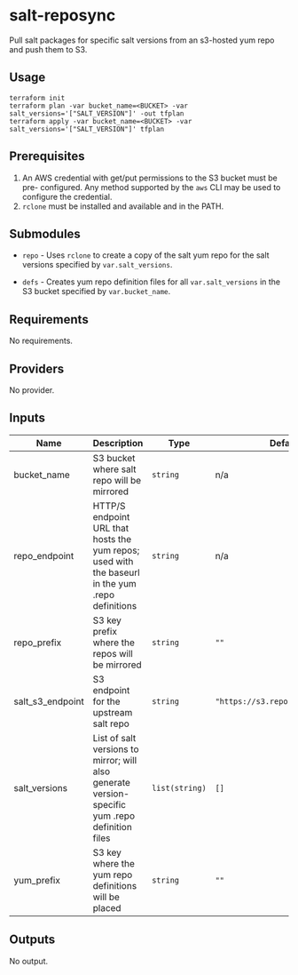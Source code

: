 # salt-reposync
Pull salt packages for specific salt versions from an s3-hosted yum repo and
push them to S3.

## Usage

```
terraform init
terraform plan -var bucket_name=<BUCKET> -var salt_versions='["SALT_VERSION"]' -out tfplan
terraform apply -var bucket_name=<BUCKET> -var salt_versions='["SALT_VERSION"]' tfplan
```

## Prerequisites

1.  An AWS credential with get/put permissions to the S3 bucket must be pre-
    configured. Any method supported by the `aws` CLI may be used to configure
    the credential.
2.  `rclone` must be installed and available and in the PATH.

## Submodules

*   `repo` - Uses `rclone` to create a copy of the salt yum repo for the salt
    versions specified by `var.salt_versions`.

*   `defs` - Creates yum repo definition files for all `var.salt_versions` in 
    the S3 bucket specified by `var.bucket_name`.

<!-- BEGIN TFDOCS -->
## Requirements

No requirements.

## Providers

No provider.

## Inputs

| Name | Description | Type | Default | Required |
|------|-------------|------|---------|:--------:|
| bucket\_name | S3 bucket where salt repo will be mirrored | `string` | n/a | yes |
| repo\_endpoint | HTTP/S endpoint URL that hosts the yum repos; used with the baseurl in the yum .repo definitions | `string` | n/a | yes |
| repo\_prefix | S3 key prefix where the repos will be mirrored | `string` | `""` | no |
| salt\_s3\_endpoint | S3 endpoint for the upstream salt repo | `string` | `"https://s3.repo.saltstack.com"` | no |
| salt\_versions | List of salt versions to mirror; will also generate version-specific yum .repo definition files | `list(string)` | `[]` | no |
| yum\_prefix | S3 key where the yum repo definitions will be placed | `string` | `""` | no |

## Outputs

No output.

<!-- END TFDOCS -->
